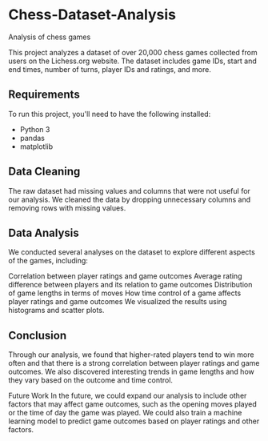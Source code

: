 # Chess-Dataset-Analysis
Analysis of chess games

This project analyzes a dataset of over 20,000 chess games collected from users on the Lichess.org website. The dataset includes game IDs, start and end times, number of turns, player IDs and ratings, and more.

## Requirements
To run this project, you'll need to have the following installed:

* Python 3
* pandas
* matplotlib

## Data Cleaning
The raw dataset had missing values and columns that were not useful for our analysis. We cleaned the data by dropping unnecessary columns and removing rows with missing values.

## Data Analysis
We conducted several analyses on the dataset to explore different aspects of the games, including:

Correlation between player ratings and game outcomes
Average rating difference between players and its relation to game outcomes
Distribution of game lengths in terms of moves
How time control of a game affects player ratings and game outcomes
We visualized the results using histograms and scatter plots.

## Conclusion
Through our analysis, we found that higher-rated players tend to win more often and that there is a strong correlation between player ratings and game outcomes. We also discovered interesting trends in game lengths and how they vary based on the outcome and time control.

Future Work
In the future, we could expand our analysis to include other factors that may affect game outcomes, such as the opening moves played or the time of day the game was played. We could also train a machine learning model to predict game outcomes based on player ratings and other factors.






